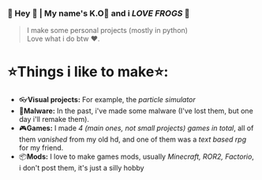 ### 🐸 Hey 🐸 | My name's K.O🐸 and i *LOVE FROGS* 🐸
> I make some personal projects (mostly in python)</br>
> Love what i do btw ❤️.

# ⭐Things i like to make⭐:
- 👓**Visual projects:** For example, the *particle simulator*
- 🦠**Malware:** In the past, i've made some malware (I've lost them, but one day i'll remake them).
- 🎮**Games:** I made *4 (main ones, not small projects) games in total*, all of them *vanished* from my old hd, and one of them was a *text based rpg* for my friend.
- 📦**Mods:** I love to make games mods, usually *Minecraft, ROR2, Factorio*, i don't post them, it's just a silly hobby

<!--
WHY ARE U LOOKING HERE UH?
FROG BOOOOOOMB
🐸🐸🐸🐸🐸🐸🐸
--!>

